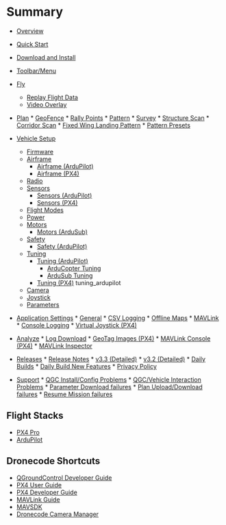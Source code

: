 # Summary

* [Overview](README.md)
* [Quick Start](getting_started/quick_start.md)
* [Download and Install](getting_started/download_and_install.md)
* [Toolbar/Menu](toolbar/toolbar.md)
* [Fly](FlyView/FlyView.md) 
  * [Replay Flight Data](FlyView/replay_flight_data.md)
  * [Video Overlay](FlyView/VideoOverlay.md)
* [Plan](PlanView/PlanView.md) * [GeoFence](PlanView/PlanGeoFence.md) * [Rally Points](PlanView/PlanRallyPoints.md) * [Pattern](PlanView/Pattern.md) * [Survey](PlanView/pattern_survey.md) * [Structure Scan](PlanView/pattern_structure_scan_v2.md) * [Corridor Scan](PlanView/pattern_corridor_scan.md) * [Fixed Wing Landing Pattern](PlanView/pattern_fixed_wing_landing.md) * [Pattern Presets](PlanView/PatternPresets.md)
* [Vehicle Setup](SetupView/SetupView.md) 
  * [Firmware](SetupView/Firmware.md)
  * [Airframe](SetupView/Airframe.md) 
    * [Airframe (ArduPilot)](SetupView/airframe_ardupilot.md)
    * [Airframe (PX4)](SetupView/airframe_px4.md)
  * [Radio](SetupView/Radio.md)
  * [Sensors](SetupView/Sensors.md) 
    * [Sensors (ArduPilot)](SetupView/sensors_ardupilot.md)
    * [Sensors (PX4)](SetupView/sensors_px4.md)
  * [Flight Modes](SetupView/FlightModes.md)
  * [Power](SetupView/Power.md)
  * [Motors](SetupView/Motors.md) 
    * [Motors (ArduSub)](SetupView/Motors_ardusub.md)
  * [Safety](SetupView/Safety.md) 
    * [Safety (ArduPilot)](SetupView/safety_ardupilot.md)
  * [Tuning](SetupView/Tuning.md) 
    * [Tuning (ArduPilot)](SetupView/tuning_ardupilot.md) 
      * [ArduCopter Tuning](SetupView/tuning_arducopter.md)
      * [ArduSub Tuning](SetupView/tuning_ardusub.md)
    * [Tuning (PX4)](SetupView/tuning_px4.md) tuning_ardupilot
  * [Camera](SetupView/Camera.md)
  * [Joystick](SetupView/Joystick.md)
  * [Parameters](SetupView/Parameters.md)
* [Application Settings](SettingsView/SettingsView.md) * [General](SettingsView/General.md) * [CSV Logging](SettingsView/csv.md) * [Offline Maps](SettingsView/OfflineMaps.md) * [MAVLink](SettingsView/MAVLink.md) * [Console Logging](SettingsView/console_logging.md) * [Virtual Joystick (PX4)](SettingsView/VirtualJoystick.md)
* [Analyze](analyze_view/README.md) * [Log Download](analyze_view/log_download.md) * [GeoTag Images (PX4)](analyze_view/geotag_images.md) * [MAVLink Console (PX4)](analyze_view/mavlink_console.md) * [MAVLink Inspector](analyze_view/mavlink_inspector.md)
* [Releases](releases/README.md) * [Release Notes](releases/release_notes.md) * [v3.3 (Detailed)](releases/stable_v3.3_long.md) * [v3.2 (Detailed)](releases/stable_v3.2_long.md) * [Daily Builds](releases/daily_builds.md) * [Daily Build New Features](releases/daily_build_new_features.md) * [Privacy Policy](releases/privacy_policy.md)

* [Support](Support/Support.md) * [QGC Install/Config Problems](Support/troubleshooting_qgc.md) * [QGC/Vehicle Interaction Problems](Support/CommonProblems.md) * [Parameter Download failures](Support/ParameterDownload.md) * [Plan Upload/Download failures](Support/PlanUploadDownload.md) * [Resume Mission failures](Support/ResumeMission.md)

## Flight Stacks

* [PX4 Pro](https://docs.px4.io/en/)
* [ArduPilot](http://ardupilot.org/)

## Dronecode Shortcuts

* [QGroundControl Developer Guide](https://dev.qgroundcontrol.com/en/)
* [PX4 User Guide](https://docs.px4.io/en/)
* [PX4 Developer Guide](https://dev.px4.io/en/)
* [MAVLink Guide](https://mavlink.io/en/)
* [MAVSDK](https://mavsdk.mavlink.io/)
* [Dronecode Camera Manager](https://camera-manager.dronecode.org/en/)